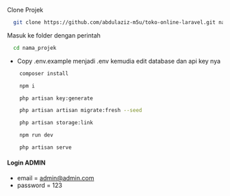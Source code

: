 Clone Projek

```bash
  git clone https://github.com/abdulaziz-m5u/toko-online-laravel.git nama_projek
```

Masuk ke folder dengan perintah

```bash
  cd nama_projek
```

-   Copy .env.example menjadi .env kemudia edit database dan api key nya

```bash
    composer install
```

```bash
    npm i
```

```bash
    php artisan key:generate
```

```bash
    php artisan artisan migrate:fresh --seed
```

```bash
    php artisan storage:link
```

```bash
    npm run dev
```

```bash
    php artisan serve
```

#### Login ADMIN

-   email = admin@admin.com
-   password = 123
